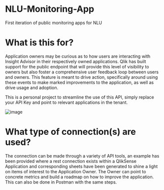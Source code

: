# NLU-Monitoring-App
First iteration of public monitoring apps for NLU

# What is this for?
Application owners may be curious as to how users are interacting with Insight Advisor in their respectively owned applications. Qlik has built support for the public endpoint that will provide this level of visibility to owners but also foster a comprehensive user feedback loop between users and owners. This feature is meant to drive action, specifically around using these events to make marked improvements to the application, as well as drive usage and adoption.

This is a personal project to streamline the use of this API, simply replace your API Key and point to relevant applications in the tenant.

![image](https://github.com/user-attachments/assets/789f2741-21d4-4234-9bc3-29b39da42c1f)

# What type of connection(s) are used?
The connection can be made through a variety of API tools, an example has been provided where a rest connection exists within a QlikSense Application and corresponding sheets have been generated to shine a light on items of interest to the Application Owner. The Owner can point to concrete metrics and build a roadmap on how to improve the application. This can also be done in Postman with the same steps.
